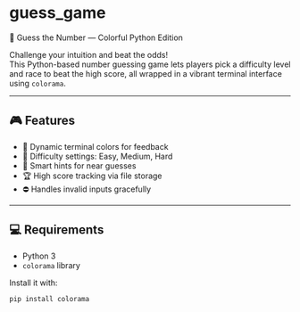 # guess_game
🔢 Guess the Number — Colorful Python Edition

Challenge your intuition and beat the odds!  
This Python-based number guessing game lets players pick a difficulty level and race to beat the high score, all wrapped in a vibrant terminal interface using `colorama`.

---

## 🎮 Features

- 🎨 Dynamic terminal colors for feedback  
- 🎯 Difficulty settings: Easy, Medium, Hard  
- 🧠 Smart hints for near guesses  
- 🏆 High score tracking via file storage  
- ⛔ Handles invalid inputs gracefully

---

## 💻 Requirements

- Python 3  
- `colorama` library

Install it with:
```bash
pip install colorama
```


